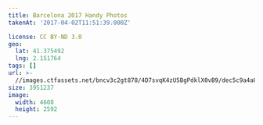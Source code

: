 ```yaml
---
title: Barcelona 2017 Handy Photos
takenAt: '2017-04-02T11:51:39.000Z'

license: CC BY-ND 3.0
geo:
  lat: 41.375492
  lng: 2.151764
tags: []
url: >-
  //images.ctfassets.net/bncv3c2gt878/4D7svqK4zU5BgPdklX0vB9/dec5c9a4a8f2082025764b687b8814e4/barcelona-2017-handy-photos_34063648366_o
size: 3951237
image:
  width: 4608
  height: 2592
---
```

